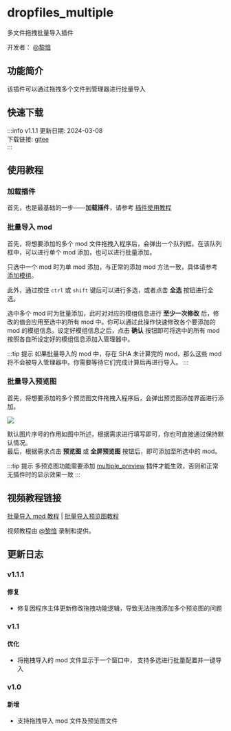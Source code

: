 # dropfiles_multiple
多文件拖拽批量导入插件

开发者： [@黎愔](/contribution)

## 功能简介

该插件可以通过拖拽多个文件到管理器进行批量导入

## 快速下载

:::info v1.1.1
更新日期:  2024-03-08<br/>
下载链接: [gitee](https://gitee.com/ticca/d3dx-skin-manage/releases/download/plugins/dropfiles_multiple_v1.1.1.zip) <br/>
:::

## 使用教程

### 加载插件
首先，也是最基础的一步——**加载插件**，请参考 [插件使用教程](/help/tutorial-plugins)

### 批量导入 mod
首先，将想要添加的多个 mod 文件拖拽入程序后，会弹出一个队列框。在该队列框中，可以进行单个 mod 添加，也可以进行批量添加。

只选中一个 mod 时为单 mod 添加，与正常的添加 mod 方法一致，具体请参考 [添加模组](/help/tutorial-modules.html#添加模组)。

此外，通过按住 `ctrl` 或 `shift` 键后可以进行多选，或者点击 **全选** 按钮进行全选。

选中多个 mod 时为批量添加，此时对对应的模组信息进行 **至少一次修改** 后，修改的值会应用至选中的所有 mod 中。你可以通过此操作快速修改各个要添加的 mod 的模组信息。设定好模组信息之后，点击 **确认** 按钮即可将选中的所有 mod 按照各自所设定好的模组信息添加入管理器中。

:::tip 提示
如果批量导入的 mod 中，存在 SHA 未计算完的 mod，那么这些 mod 将不会被导入管理器中。你需要等待它们完成计算后再进行导入。
:::

### 批量导入预览图
首先，将想要添加的多个预览图文件拖拽入程序后，会弹出预览图添加界面进行添加。

![](/static/image/b5f0b1cc.png)

默认图片序号的作用如图中所述，根据需求进行填写即可，你也可直接通过保持默认情况。<br/>
最后，根据需求点击 **预览图** 或 **全屏预览图** 按钮后，即可添加至所选中的 mod。

:::tip 提示
多预览图功能需要添加 [multiple_preview](/resources/plugins/multiple_preview) 插件才能生效，否则和正常无插件时的显示效果一致
:::

## 视频教程链接

[批量导入 mod 教程](https://www.bilibili.com/video/BV1Ax4y1U7H4) | [批量导入预览图教程](https://www.bilibili.com/video/BV1HM411o7kG/) 

视频教程由 [@黎愔](/contribution) 录制和提供。

## 更新日志

### v1.1.1
#### 修复
- 修复因程序主体更新修改拖拽功能逻辑，导致无法拖拽添加多个预览图的问题

### v1.1
#### 优化
- 将拖拽导入的 mod 文件显示于一个窗口中， 支持多选进行批量配置并一键导入

### v1.0
#### 新增
- 支持拖拽导入 mod 文件及预览图文件
